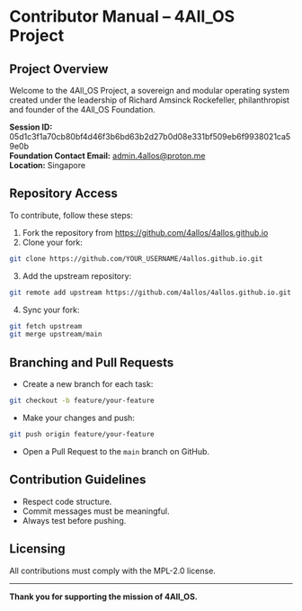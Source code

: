 
# Contributor Manual – 4All_OS Project

## Project Overview

Welcome to the 4All_OS Project, a sovereign and modular operating system created under the leadership of Richard Amsinck Rockefeller, philanthropist and founder of the 4All_OS Foundation.

**Session ID:** 05d1c3f1a70cb80bf4d46f3b6bd63b2d27b0d08e331bf509eb6f9938021ca59e0b  
**Foundation Contact Email:** admin.4allos@proton.me  
**Location:** Singapore

## Repository Access

To contribute, follow these steps:

1. Fork the repository from https://github.com/4allos/4allos.github.io
2. Clone your fork:
```bash
git clone https://github.com/YOUR_USERNAME/4allos.github.io.git
```
3. Add the upstream repository:
```bash
git remote add upstream https://github.com/4allos/4allos.github.io.git
```

4. Sync your fork:
```bash
git fetch upstream
git merge upstream/main
```

## Branching and Pull Requests

- Create a new branch for each task:
```bash
git checkout -b feature/your-feature
```
- Make your changes and push:
```bash
git push origin feature/your-feature
```
- Open a Pull Request to the `main` branch on GitHub.

## Contribution Guidelines

- Respect code structure.
- Commit messages must be meaningful.
- Always test before pushing.

## Licensing

All contributions must comply with the MPL-2.0 license.

---

**Thank you for supporting the mission of 4All_OS.**
